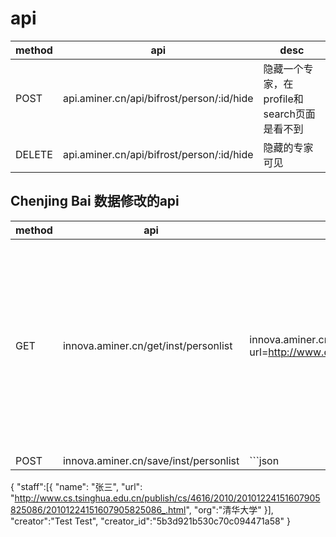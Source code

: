 # api

|method |api   |desc   |
| ------------ | ------------ | ------------ |
|POST   |api.aminer.cn/api/bifrost/person/:id/hide   |隐藏一个专家，在profile和search页面是看不到   |
|DELETE   |api.aminer.cn/api/bifrost/person/:id/hide   |隐藏的专家可见   |

## Chenjing Bai 数据修改的api
|  method | api  |exp | desc  |
| ------------ | ------------ | ------------ | ------------ |
|GET   | innova.aminer.cn/get/inst/personlist   |innova.aminer.cn/get/inst/personlist?url=http://www.cs.tsinghua.edu.cn/publish/cs/4797/index.html   |根据单位的教师名录url，返回名单，包括姓名和主页地址|
|POST   | innova.aminer.cn/save/inst/personlist   | ```json
{
     "staff":[{
        "name": "张三",
        "url":  "http://www.cs.tsinghua.edu.cn/publish/cs/4616/2010/20101224151607905825086/20101224151607905825086_.html",
        "org":"清华大学"
    }],
    "creator":"Test Test",
    "creator_id":"5b3d921b530c70c094471a58"
   }

```  |将机构抓下的名单保存为抓取任务|
